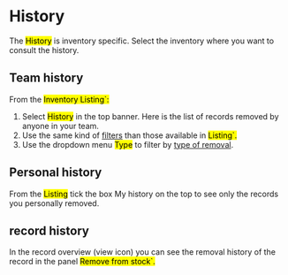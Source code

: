 # History
The <mark>History</mark> is inventory specific. Select the inventory where you want to consult the history. 
## Team history

From the <mark>Inventory Listing`:
1. Select <mark>History</mark> in the top banner. Here is the list of records removed by anyone in your team.
2. Use the same kind of [filters](/laboratory-information-management-system/search-record.html#filters) than those available in <mark>Listing`. 
3. Use the dropdown menu <mark>Type</mark> to filter by [type of removal](/laboratory-information-management-system/remove-record.html#different-type-of-removal).

## Personal history

From the <mark>Listing</mark> tick the box My history on the top to see only the records you personally removed.

## record history

In the record overview (view icon) you can see the removal history of the record in the panel <mark>Remove from stock`.
